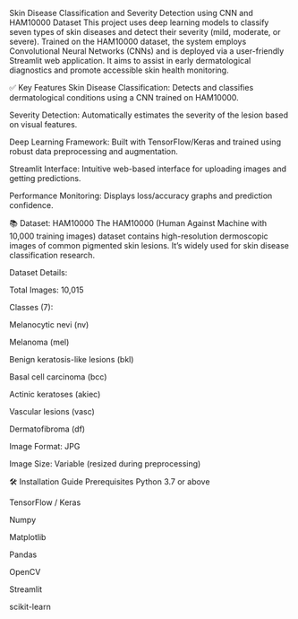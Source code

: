 Skin Disease Classification and Severity Detection using CNN and HAM10000 Dataset
This project uses deep learning models to classify seven types of skin diseases and detect their severity (mild, moderate, or severe). Trained on the HAM10000 dataset, the system employs Convolutional Neural Networks (CNNs) and is deployed via a user-friendly Streamlit web application. It aims to assist in early dermatological diagnostics and promote accessible skin health monitoring.

✅ Key Features
Skin Disease Classification: Detects and classifies dermatological conditions using a CNN trained on HAM10000.

Severity Detection: Automatically estimates the severity of the lesion based on visual features.

Deep Learning Framework: Built with TensorFlow/Keras and trained using robust data preprocessing and augmentation.

Streamlit Interface: Intuitive web-based interface for uploading images and getting predictions.

Performance Monitoring: Displays loss/accuracy graphs and prediction confidence.

📚 Dataset: HAM10000
The HAM10000 (Human Against Machine with 10,000 training images) dataset contains high-resolution dermoscopic images of common pigmented skin lesions. It’s widely used for skin disease classification research.

Dataset Details:

Total Images: 10,015

Classes (7):

Melanocytic nevi (nv)

Melanoma (mel)

Benign keratosis-like lesions (bkl)

Basal cell carcinoma (bcc)

Actinic keratoses (akiec)

Vascular lesions (vasc)

Dermatofibroma (df)

Image Format: JPG

Image Size: Variable (resized during preprocessing)

🛠 Installation Guide
Prerequisites
Python 3.7 or above

TensorFlow / Keras

Numpy

Matplotlib

Pandas

OpenCV

Streamlit

scikit-learn

